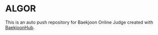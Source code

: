 # ALGOR
This is an auto push repository for Baekjoon Online Judge created with [BaekjoonHub](https://github.com/BaekjoonHub/BaekjoonHub).
